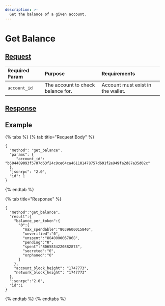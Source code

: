 ```yaml
---
description: >-
  Get the balance of a given account.
---
```


# Get Balance

## [Request](../../../full-service/src/json_rpc/v2/api/request.rs#L40)

| Required Param | Purpose | Requirements |
| :--- | :--- | :--- |
| `account_id` | The account to check balance for. | Account must exist in the wallet. |

## [Response](../../../full-service/src/json_rpc/v2/api/response.rs#L41)

## Example

{% tabs %}
{% tab title="Request Body" %}
```text
{
  "method": "get_balance",
  "params": {
     "account_id": "b504409093f5707d63f24c9ce64ca461101478757d691f2e949fa2d87a35d02c"
  },
  "jsonrpc": "2.0",
  "id": 1
}
```
{% endtab %}

{% tab title="Response" %}
```text
{
  "method":"get_balance",
  "result":{
    "balance_per_token":{
      "0":{
        "max_spendable":"8039600015840",
        "unverified":"0",
        "unspent":"8040000067868",
        "pending":"0",
        "spent":"8065834220882873",
        "secreted":"0",
        "orphaned":"0"
      }
    },
    "account_block_height": "1747773",
    "network_block_height": "1747773"
  },
  "jsonrpc":"2.0",
  "id":1
}
```
{% endtab %}
{% endtabs %}

